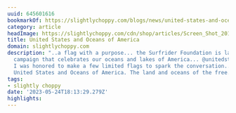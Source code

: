 ```yaml
---
uuid: 645601616
bookmarkOf: https://slightlychoppy.com/blogs/news/united-states-and-oceans-of-america
category: article
headImage: https://slightlychoppy.com/cdn/shop/articles/Screen_Shot_2019-02-26_at_9.35.56_AM_1200x1200.png?v=1551202798
title: United States and Oceans of America
domain: slightlychoppy.com
description: "..a flag with a purpose... the Surfrider Foundation is launching a new
  campaign that celebrates our oceans and lakes of America... @unitedstatesandoceansofamerica
  I was honored to make a few limited flags to spark the conversation... We are the
  United States and Oceans of America. The land and oceans of the free. The h"
tags:
- slightly choppy
date: '2023-05-24T18:13:29.279Z'
highlights: 
---
```



